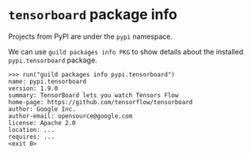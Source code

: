 # `tensorboard` package info

Projects from PyPI are under the `pypi` namespace.

We can use `guild packages info PKG` to show details about the
installed `pypi.tensorboard` package.

    >>> run("guild packages info pypi.tensorboard")
    name: pypi.tensorboard
    version: 1.9.0
    summary: TensorBoard lets you watch Tensors Flow
    home-page: https://github.com/tensorflow/tensorboard
    author: Google Inc.
    author-email: opensource@google.com
    license: Apache 2.0
    location: ...
    requires: ...
    <exit 0>
